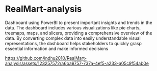 # RealMart-analysis

Dashboard using PowerBI to present important insights and trends in the data.
The dashboard includes various visualizations like pie charts, treemaps, maps, and slicers, providing a comprehensive overview of the data. 
By converting complex data into easily understandable visual representations, the dashboard helps stakeholders to quickly grasp essential information and make informed decisions 


https://github.com/indhu2010/RealMart-analysis/assets/123257572/a6ba9757-737a-4ef5-a233-a05c9f54ab0e




